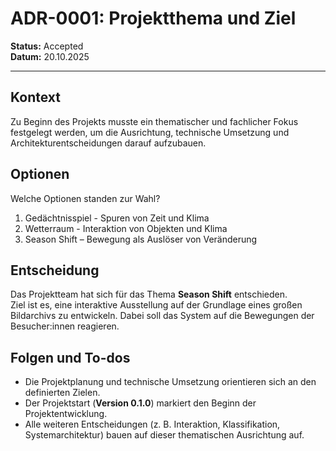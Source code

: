 # ADR-0001: Projektthema und Ziel

**Status:** Accepted  
**Datum:** 20.10.2025

---

## Kontext
Zu Beginn des Projekts musste ein thematischer und fachlicher Fokus festgelegt werden, um die Ausrichtung, technische Umsetzung und Architekturentscheidungen darauf aufzubauen.

## Optionen
Welche Optionen standen zur Wahl?  
1. Gedächtnisspiel - Spuren von Zeit und Klima
2. Wetterraum - Interaktion von Objekten und Klima
3. Season Shift – Bewegung als Auslöser von Veränderung

## Entscheidung
Das Projektteam hat sich für das Thema **Season Shift** entschieden.  
Ziel ist es, eine interaktive Ausstellung auf der Grundlage eines großen Bildarchivs zu entwickeln. Dabei soll das System auf die Bewegungen der Besucher:innen reagieren.

## Folgen und To-dos
- Die Projektplanung und technische Umsetzung orientieren sich an den definierten Zielen.  
- Der Projektstart (**Version 0.1.0**) markiert den Beginn der Projektentwicklung.  
- Alle weiteren Entscheidungen (z. B. Interaktion, Klassifikation, Systemarchitektur) bauen auf dieser thematischen Ausrichtung auf.
